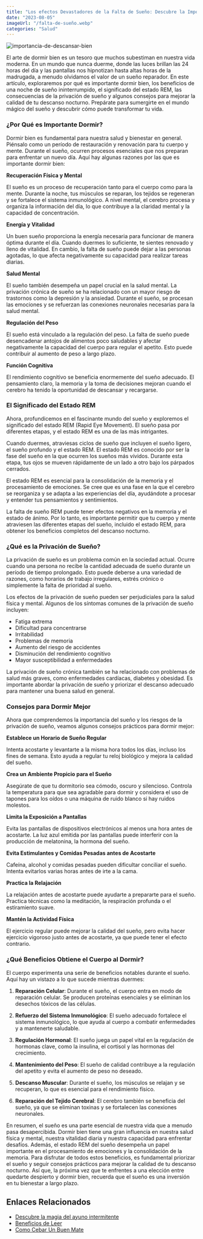 ```yaml
---
title: "Los efectos Devastadores de la Falta de Sueño: Descubre la Importancia de Descansar Bien"
date: "2023-08-05"
imageUrl: "/falta-de-sueño.webp"
categories: "Salud"
---
```


![importancia-de-descansar-bien](/falta-de-sueño-page.webp)

El arte de dormir bien es un tesoro que muchos subestiman en nuestra vida moderna. En un mundo que nunca duerme, donde las luces brillan las 24 horas del día y las pantallas nos hipnotizan hasta altas horas de la madrugada, a menudo olvidamos el valor de un sueño reparador. En este artículo, exploraremos por qué es importante dormir bien, los beneficios de una noche de sueño ininterrumpido, el significado del estado REM, las consecuencias de la privación de sueño y algunos consejos para mejorar la calidad de tu descanso nocturno. Prepárate para sumergirte en el mundo mágico del sueño y descubrir cómo puede transformar tu vida.

### ¿Por Qué es Importante Dormir?

Dormir bien es fundamental para nuestra salud y bienestar en general. Piénsalo como un período de restauración y renovación para tu cuerpo y mente. Durante el sueño, ocurren procesos esenciales que nos preparan para enfrentar un nuevo día. Aquí hay algunas razones por las que es importante dormir bien:

**Recuperación Física y Mental**

El sueño es un proceso de recuperación tanto para el cuerpo como para la mente. Durante la noche, tus músculos se reparan, los tejidos se regeneran y se fortalece el sistema inmunológico. A nivel mental, el cerebro procesa y organiza la información del día, lo que contribuye a la claridad mental y la capacidad de concentración.

**Energía y Vitalidad**

Un buen sueño proporciona la energía necesaria para funcionar de manera óptima durante el día. Cuando duermes lo suficiente, te sientes renovado y lleno de vitalidad. En cambio, la falta de sueño puede dejar a las personas agotadas, lo que afecta negativamente su capacidad para realizar tareas diarias.

**Salud Mental**

El sueño también desempeña un papel crucial en la salud mental. La privación crónica de sueño se ha relacionado con un mayor riesgo de trastornos como la depresión y la ansiedad. Durante el sueño, se procesan las emociones y se refuerzan las conexiones neuronales necesarias para la salud mental.

**Regulación del Peso**

El sueño está vinculado a la regulación del peso. La falta de sueño puede desencadenar antojos de alimentos poco saludables y afectar negativamente la capacidad del cuerpo para regular el apetito. Esto puede contribuir al aumento de peso a largo plazo.

**Función Cognitiva**

El rendimiento cognitivo se beneficia enormemente del sueño adecuado. El pensamiento claro, la memoria y la toma de decisiones mejoran cuando el cerebro ha tenido la oportunidad de descansar y recargarse.


### El Significado del Estado REM

Ahora, profundicemos en el fascinante mundo del sueño y exploremos el significado del estado REM (Rapid Eye Movement). El sueño pasa por diferentes etapas, y el estado REM es una de las más intrigantes.

Cuando duermes, atraviesas ciclos de sueño que incluyen el sueño ligero, el sueño profundo y el estado REM. El estado REM es conocido por ser la fase del sueño en la que ocurren los sueños más vívidos. Durante esta etapa, tus ojos se mueven rápidamente de un lado a otro bajo los párpados cerrados.

El estado REM es esencial para la consolidación de la memoria y el procesamiento de emociones. Se cree que es una fase en la que el cerebro se reorganiza y se adapta a las experiencias del día, ayudándote a procesar y entender tus pensamientos y sentimientos.

La falta de sueño REM puede tener efectos negativos en la memoria y el estado de ánimo. Por lo tanto, es importante permitir que tu cuerpo y mente atraviesen las diferentes etapas del sueño, incluido el estado REM, para obtener los beneficios completos del descanso nocturno.

### ¿Qué es la Privación de Sueño?

La privación de sueño es un problema común en la sociedad actual. Ocurre cuando una persona no recibe la cantidad adecuada de sueño durante un período de tiempo prolongado. Esto puede deberse a una variedad de razones, como horarios de trabajo irregulares, estrés crónico o simplemente la falta de prioridad al sueño.

Los efectos de la privación de sueño pueden ser perjudiciales para la salud física y mental. Algunos de los síntomas comunes de la privación de sueño incluyen:

- Fatiga extrema
- Dificultad para concentrarse
- Irritabilidad
- Problemas de memoria
- Aumento del riesgo de accidentes
- Disminución del rendimiento cognitivo
- Mayor susceptibilidad a enfermedades

La privación de sueño crónica también se ha relacionado con problemas de salud más graves, como enfermedades cardíacas, diabetes y obesidad. Es importante abordar la privación de sueño y priorizar el descanso adecuado para mantener una buena salud en general.

### Consejos para Dormir Mejor

Ahora que comprendemos la importancia del sueño y los riesgos de la privación de sueño, veamos algunos consejos prácticos para dormir mejor:

**Establece un Horario de Sueño Regular**

Intenta acostarte y levantarte a la misma hora todos los días, incluso los fines de semana. Esto ayuda a regular tu reloj biológico y mejora la calidad del sueño.

**Crea un Ambiente Propicio para el Sueño**

Asegúrate de que tu dormitorio sea cómodo, oscuro y silencioso. Controla la temperatura para que sea agradable para dormir y considera el uso de tapones para los oídos o una máquina de ruido blanco si hay ruidos molestos.

**Limita la Exposición a Pantallas**

Evita las pantallas de dispositivos electrónicos al menos una hora antes de acostarte. La luz azul emitida por las pantallas puede interferir con la producción de melatonina, la hormona del sueño.

**Evita Estimulantes y Comidas Pesadas antes de Acostarte**

Cafeína, alcohol y comidas pesadas pueden dificultar conciliar el sueño. Intenta evitarlos varias horas antes de irte a la cama.

**Practica la Relajación**

La relajación antes de acostarte puede ayudarte a prepararte para el sueño. Practica técnicas como la meditación, la respiración profunda o el estiramiento suave.

**Mantén la Actividad Física**

El ejercicio regular puede mejorar la calidad del sueño, pero evita hacer ejercicio vigoroso justo antes de acostarte, ya que puede tener el efecto contrario.

### ¿Qué Beneficios Obtiene el Cuerpo al Dormir?

El cuerpo experimenta una serie de beneficios notables durante el sueño. Aquí hay un vistazo a lo que sucede mientras duermes:

1. **Reparación Celular**: Durante el sueño, el cuerpo entra en modo de reparación celular. Se producen proteínas esenciales y se eliminan los desechos tóxicos de las células.

2. **Refuerzo del Sistema Inmunológico**: El sueño adecuado fortalece el sistema inmunológico, lo que ayuda al cuerpo a combatir enfermedades y a mantenerte saludable.

3. **Regulación Hormonal**: El sueño juega un papel vital en la regulación de hormonas clave, como la insulina, el cortisol y las hormonas del crecimiento.

4. **Mantenimiento del Peso**: El sueño de calidad contribuye a la regulación del apetito y evita el aumento de peso no deseado.

5. **Descanso Muscular**: Durante el sueño, los músculos se relajan y se recuperan, lo que es esencial para el rendimiento físico.

6. **Reparación del Tejido Cerebral**: El cerebro también se beneficia del sueño, ya que se eliminan toxinas y se fortalecen las conexiones neuronales.


En resumen, el sueño es una parte esencial de nuestra vida que a menudo pasa desapercibida. Dormir bien tiene una gran influencia en nuestra salud física y mental, nuestra vitalidad diaria y nuestra capacidad para enfrentar desafíos. Además, el estado REM del sueño desempeña un papel importante en el procesamiento de emociones y la consolidación de la memoria. Para disfrutar de todos estos beneficios, es fundamental priorizar el sueño y seguir consejos prácticos para mejorar la calidad de tu descanso nocturno. Así que, la próxima vez que te enfrentes a una elección entre quedarte despierto y dormir bien, recuerda que el sueño es una inversión en tu bienestar a largo plazo.

## Enlaces Relacionados

- [Descubre la magia del ayuno intermitente](https://abelardo.blog/posts/ayuno-intermitente)
- [Beneficios de Leer](https://abelardo.blog/posts/beneficios-de-leer)
- [Como Cebar Un Buen Mate](https://abelardo.blog/posts/como-cebar-un-buen-mate)
